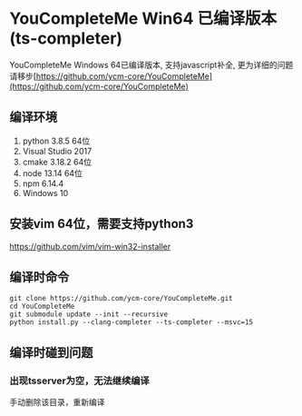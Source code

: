 # YouCompleteMe Win64 已编译版本(ts-completer)
YouCompleteMe Windows 64已编译版本, 支持javascript补全, 更为详细的问题请移步[https://github.com/ycm-core/YouCompleteMe](https://github.com/ycm-core/YouCompleteMe)

## 编译环境
1. python 3.8.5 64位
2. Visual Studio 2017
3. cmake 3.18.2 64位
4. node 13.14 64位
5. npm 6.14.4
6. Windows 10

## 安装vim 64位，需要支持python3
https://github.com/vim/vim-win32-installer

## 编译时命令
```
git clone https://github.com/ycm-core/YouCompleteMe.git
cd YouCompleteMe
git submodule update --init --recursive
python install.py --clang-completer --ts-completer --msvc=15
```

## 编译时碰到问题
### 出现tsserver为空，无法继续编译
手动删除该目录，重新编译

